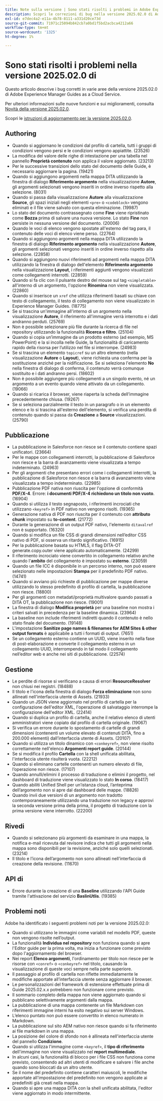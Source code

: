 ```yaml
---
title: Note sulla versione | Sono stati risolti i problemi in Adobe Experience Manager Guides, versione 2025.02.0
description: Scopri le correzioni di bug nella versione 2025.02.0 di Adobe Experience Manager Guides as a Cloud Service.
exl-id: e7dec4a2-e11a-4b78-8111-a331d20ce73d
source-git-commit: 71971c25094b842cb7a0bd1f5bd2acbca4212a66
workflow-type: tm+mt
source-wordcount: '1325'
ht-degree: 1%

---
```


# Sono stati risolti i problemi nella versione 2025.02.0 di

Questo articolo descrive i bug corretti in varie aree della versione 2025.02.0 di Adobe Experience Manager Guides as a Cloud Service.

Per ulteriori informazioni sulle nuove funzioni e sui miglioramenti, consulta [Novità della versione 2025.02.0](whats-new-2025-02-0.md).

Scopri le [istruzioni di aggiornamento per la versione 2025.02.0](upgrade-instructions-2025-02-0.md).


## Authoring

- Quando si aggiornano le condizioni dal profilo di cartella, tutti i gruppi di condizioni vengono persi e le condizioni vengono appiattite. (23526)
- La modifica del valore delle righe di intestazione per una tabella nel pannello **Proprietà contenuto** non applica il valore aggiornato. (23213)
- Per le successive transizioni dello stato del documento delle Guide, è necessario aggiornare la pagina. (19421)
- Quando si aggiungono argomenti nella mappa DITA utilizzando la finestra di dialogo **Riferimento argomento** nella visualizzazione **Autore**, gli argomenti selezionati vengono inseriti in ordine inverso rispetto alla selezione. (8031)
- Quando si passa dalla visualizzazione **Autore** alla visualizzazione **Source**, gli spazi iniziali negli elementi `<pre>` o `<codeblock>` vengono eliminati e il file viene salvato con questa eliminazione. (19987)
- Lo stato del documento contrassegnato come **Fine** viene ripristinato come **Bozza** prima di salvare una nuova versione. Lo stato **Fine** non persiste in nessuna versione del documento. (20006)
- Quando le voci di elenco vengono spostate all&#39;esterno del tag para, il contenuto delle voci di elenco viene perso. (22764)
- Quando si aggiungono argomenti nella mappa DITA utilizzando la finestra di dialogo **Riferimento argomento** nella visualizzazione **Autore**, gli argomenti selezionati vengono inseriti in ordine inverso rispetto alla selezione. (22858)
- Quando si aggiungono nuovi riferimenti ad argomenti nella mappa DITA utilizzando la finestra di dialogo dell&#39;elemento **Riferimento argomento** nella visualizzazione **Layout**, i riferimenti aggiunti vengono visualizzati come collegamenti interrotti. (22859)
- Quando si fa clic con il pulsante destro del mouse sul tag `<simpletable>` all&#39;interno di un argomento, l&#39;opzione **Rinomina** non viene visualizzata. (22860)
- Quando si inserisce un `xref` che utilizza riferimenti basati su chiave con testo di collegamento, il testo di collegamento non viene visualizzato in Experience Manager Guides. (18775)
- Se si trascina un&#39;immagine all&#39;interno di un argomento nella visualizzazione **Autore**, il riferimento all&#39;immagine verrà interrotto e i dati andranno perduti. (25769)
- Non è possibile selezionare più file durante la ricerca di file nel repository utilizzando la funzionalità **Ricerca e filtro**. (25104)
- Quando si copia un’immagine da un prodotto esterno (ad esempio, MS PowerPoint) e la si incolla nelle Guide, la funzionalità di caricamento rapido della risorsa per l’utilizzo nel file si interrompe. (24983)
- Se si trascina un elemento `topicref` su un altro elemento (nella visualizzazione **Autore** o **Layout**), viene richiesta una conferma per la sostituzione anziché per la nidificazione. Se si seleziona l&#39;elemento **No** nella finestra di dialogo di conferma, il contenuto verrà comunque sostituito e i dati andranno persi. (18602)
- Non è possibile aggiungere più collegamenti a un singolo evento, né un argomento a un evento quando viene attivato da un collegamento. (19066)
- Quando si ricarica il browser, viene riaperta la scheda dell’immagine precedentemente chiusa. (19267)
- Se si seleziona parzialmente il testo in un paragrafo o in un elemento elenco e lo si trascina all&#39;esterno dell&#39;elemento, si verifica una perdita di contenuto quando si passa da **Creazione** a **Source** visualizzazioni. (25790)

## Pubblicazione

- La pubblicazione in Salesforce non riesce se il contenuto contiene spazi unificatori. (23664)
- Per le mappe con collegamenti interrotti, la pubblicazione di Salesforce non riesce e la barra di avanzamento viene visualizzata a tempo indeterminato. (24963)
- Per gli argomenti che presentano errori come i collegamenti interrotti, la pubblicazione di Salesforce non riesce e la barra di avanzamento viene visualizzata a tempo indeterminato. (22985)
- Pubblicazione PDF nativa non riuscita per l&#39;opzione di conformità **PDF/X-4**. Errore: **i documenti PDF/X-4 richiedono un titolo non vuoto**. (16904)
- Quando si utilizza il testo segnaposto, i riferimenti incrociati che utilizzano `<keyref>` in PDF nativo non vengono risolti. (19365)
- Generazione nativa di PDF non riuscita per il contenuto con **attributo chunk** impostato su **to-content**. (21772)
- Durante la generazione di un output PDF nativo, l&#39;elemento `ditavalref` non è supportato. (16320)
- Quando si modifica un file CSS di grandi dimensioni nell’editor CSS nativo di PDF, si osserva un ritardo significativo. (16915)
- Per la pubblicazione basata su HTML5, il flag DITA-OT generate.copy.outer viene applicato automaticamente. (24299)
- Il riferimento incrociato viene convertito in collegamento relativo anche quando l&#39;**ambito** del collegamento è impostato su **esterno**. (23059)
- Quando un file ICC è disponibile in un percorso interno, non può essere selezionato nelle impostazioni **Stampa** per il predefinito PDF nativo. (14741)
- Quando si avviano più richieste di pubblicazione per mappe diverse utilizzando lo stesso predefinito di profilo di cartella, la pubblicazione non riesce. (18800)
- Per gli argomenti con metadati/proprietà multivalore quando passati a DITA OT, la pubblicazione non riesce. (19001)
- La finestra di dialogo **Modifica proprietà** per una baseline non mostra i criteri salvati in precedenza per la baseline dinamica.  (23964)
- La baseline non include riferimenti indiretti quando il contenuto è nello stato finale del documento. (19148)
- L&#39;impostazione **Sanitize page names &amp; filenames for AEM Sites &amp; other output formats** è applicabile a tutti i formati di output. (7651)
- Se un collegamento esterno contiene un UUID, viene inserito nella fase di post-elaborazione e converte il collegamento esterno in un collegamento UUID, interrompendo in tal modo il collegamento nell’editor web e anche nei siti di pubblicazione. (22574)


## Gestione

- Le perdite di risorse si verificano a causa di errori **ResourceResolver** non chiusi nei registri. (18488)
- Il titolo e l&#39;icona della finestra di dialogo **Forza eliminazione** non sono allineati nell&#39;interfaccia utente di Assets. (21933)
- Quando un JSON viene aggiornato nel profilo di cartella per la configurazione dell&#39;editor XML, l&#39;operazione di salvataggio interrompe la configurazione dell&#39;editor XML. (22414)
- Quando si duplica un profilo di cartella, anche il relativo elenco di utenti amministratori viene copiato dal profilo di cartella originale. (19067)
- Si verifica un errore durante lo spostamento di cartelle di grandi dimensioni (contenenti un volume elevato di contenuti DITA, fino a 200.000 elementi) dall’interfaccia utente di Assets. (20107)
- Quando si utilizza un titolo dinamico con `<conkeyref>`, non viene risolto correttamente nell&#39;elenco **Argomenti report guide**. (20144)
- Se si modifica il profilo **Cartella** con la shell unificata abilitata, l&#39;interfaccia utente risulterà vuota. (22212)
- Quando si eliminano cartelle contenenti un numero elevato di file, l’operazione non riesce. (17107)
- Quando annulli/elimini il processo di traduzione o elimini il progetto, nel dashboard di traduzione viene visualizzato lo stato **In corso**. (18417)
- Quando abiliti Unified Shell per un’istanza cloud, l’anteprima dell’argomento non si apre dal dashboard delle mappe. (18826)
- Quando invii due versioni di un argomento non tradotto contemporaneamente utilizzando una traduzione non legacy e approvi la seconda versione prima della prima, il progetto di traduzione con la prima versione viene interrotto. (22200)


## Rivedi

- Quando si selezionano più argomenti da esaminare in una mappa, la notifica e-mail ricevuta dal revisore indica che tutti gli argomenti nella mappa sono disponibili per la revisione, anziché solo quelli selezionati. (23214)
- Il titolo e l’icona dell’argomento non sono allineati nell’interfaccia di creazione della revisione. (11670)


## API di

- Errore durante la creazione di una **Baseline** utilizzando l&#39;API Guide tramite l&#39;attivazione del servizio **BaslinUtlis**. (19385)

## Problemi noti

Adobe ha identificato i seguenti problemi noti per la versione 2025.02.0:

- Quando si utilizzano le immagini come variabili nel modello PDF, queste non vengono risolte nell’output.
- La funzionalità **Individua nel repository** non funziona quando si apre l&#39;Editor guide per la prima volta, ma inizia a funzionare come previsto dopo l&#39;aggiornamento del browser.
- Nei report **Elenco argomenti**, l&#39;ordinamento per titolo non riesce per le risorse con `<conref>` o `<conkeyref>` nel titolo, causando la visualizzazione di queste voci sempre nella parte superiore.
- Il passaggio al profilo di cartella non riflette immediatamente le modifiche apportate all’interfaccia utente senza aggiornare il browser.
- Le personalizzazioni del framework di estensione effettuate prima di Guide 2025.02.x.x potrebbero non funzionare come previsto.
- Il sommario completo della mappa non viene aggiornato quando si pubblicano selettivamente argomenti dalla mappa.
- La pubblicazione di una mappa contenente un file Markdown con riferimenti immagine interni ha esito negativo sui server Windows.
- L’elenco puntato non può essere convertito in elenco numerato in Markdown.
- La pubblicazione sul sito AEM nativo non riesce quando si fa riferimento ai file markdown in una mappa.
- La posizione del colore di sfondo non è allineata nell&#39;interfaccia utente del pannello **Condizione**.
- Quando si utilizza l&#39;immagine come `<keyref>`, il **tipo di riferimento** dell&#39;immagine non viene visualizzato nel **report multimediale**.
- In alcuni casi, la funzionalità di blocco per i file CSS non funziona come previsto, consentendo ad altri utenti di modificare e salvare i file anche quando sono bloccati da un altro utente.
- Se il nome del predefinito contiene caratteri maiuscoli, le modifiche apportate all&#39;impostazione del predefinito non vengono applicate ai predefiniti già creati nella mappa.
- Quando si apre una mappa DITA con la shell unificata abilitata, l&#39;editor viene aggiornato in modo intermittente.
